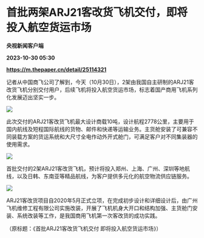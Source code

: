 # 首批两架ARJ21客改货飞机交付，即将投入航空货运市场
**央视新闻客户端**

**2023-10-30 05:30**

**https://m.thepaper.cn/detail/25114321**

记者从中国商飞公司了解到，今天（10月30日），2架由我国自主研制的ARJ21客改货飞机分别交付用户，后续飞机将投入航空货运市场，标志着国产商用飞机系列化发展迈出坚实一步。

![](https://imagecloud.thepaper.cn/thepaper/image/276/211/19.jpg)

此次交付的ARJ21客改货飞机最大设计商载10吨，设计航程2778公里，主要用于国内航线及短程国际航线的货物、邮件和快递等运输业务。主货舱安装了可兼容不同装载方案的货运系统和大尺寸全电作动外开式舱门，可满足客户对不同集装器的使用需求。

![](https://imagecloud.thepaper.cn/thepaper/image/276/211/20.jpg)

首批交付的2架ARJ21客改货飞机，预计将投入郑州、上海、广州、深圳等地航线，以及日韩、东南亚等精品航线，为客户提供多元化的航空物流供应链服务。

![](https://imagecloud.thepaper.cn/thepaper/image/276/211/21.jpg)

ARJ21客改货项目自2020年5月正式立项，在完成初步设计和详细设计后，由广州飞机维修工程有限公司实施改装，开展了飞机机身大开口和结构加强、主货舱门安装、系统改装等工作，是我国商用飞机第一次客改货的成功实践。

（原标题：《首批ARJ21客改货飞机交付 即将投入航空货运市场》）